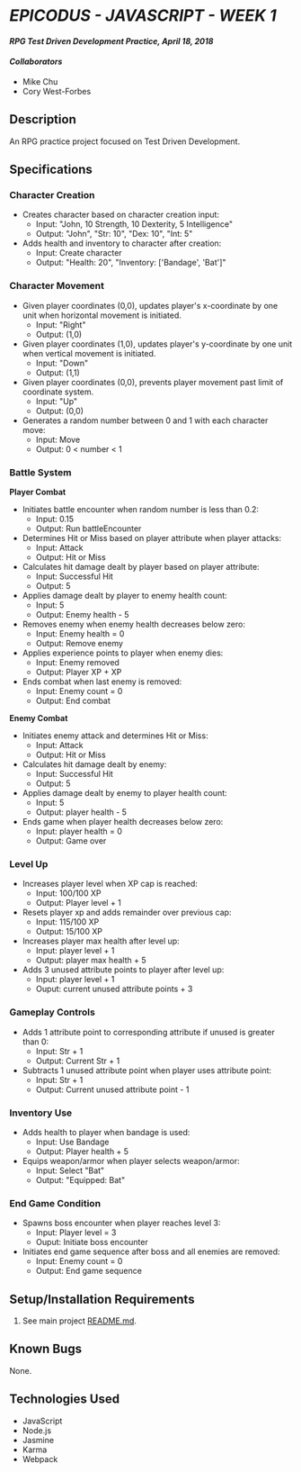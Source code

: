# _EPICODUS - JAVASCRIPT - WEEK 1_

#### _RPG Test Driven Development Practice, April 18, 2018_

#### _Collaborators_

* Mike Chu
* Cory West-Forbes

## Description

An RPG practice project focused on Test Driven Development.

## Specifications

### Character Creation
- Creates character based on character creation input:
    - Input: "John, 10 Strength, 10 Dexterity, 5 Intelligence"
    - Output: "John", "Str: 10", "Dex: 10", "Int: 5"
- Adds health and inventory to character after creation:
    - Input: Create character
    - Output: "Health: 20", "Inventory: ['Bandage', 'Bat']"

### Character Movement
- Given player coordinates (0,0), updates player's x-coordinate by one unit when horizontal movement is initiated.
    - Input: "Right"
    - Output: (1,0)
- Given player coordinates (1,0), updates player's y-coordinate by one unit when vertical movement is initiated.
    - Input: "Down"
    - Output: (1,1)
- Given player coordinates (0,0), prevents player movement past limit of coordinate system.
    - Input: "Up"
    - Output: (0,0)
- Generates a random number between 0 and 1 with each character move:
    - Input: Move
    - Output: 0 < number < 1

### Battle System
**Player Combat**
- Initiates battle encounter when random number is less than 0.2:
  - Input: 0.15
  - Output: Run battleEncounter
- Determines Hit or Miss based on player attribute when player attacks:
  - Input: Attack
  - Output: Hit or Miss
- Calculates hit damage dealt by player based on player attribute:
  - Input: Successful Hit
  - Output: 5
- Applies damage dealt by player to enemy health count:
  - Input: 5
  - Output: Enemy health - 5
- Removes enemy when enemy health decreases below zero:
  - Input: Enemy health = 0
  - Output: Remove enemy
- Applies experience points to player when enemy dies:
  - Input: Enemy removed
  - Output: Player XP + XP
- Ends combat when last enemy is removed:
  - Input: Enemy count = 0
  - Output: End combat

**Enemy Combat**
- Initiates enemy attack and determines Hit or Miss:
  - Input: Attack
  - Output: Hit or Miss
- Calculates hit damage dealt by enemy:
  - Input: Successful Hit
  - Output: 5
- Applies damage dealt by enemy to player health count:
  - Input: 5
  - Output: player health - 5
- Ends game when player health decreases below zero:
  - Input: player health = 0
  - Output: Game over

### Level Up
- Increases player level when XP cap is reached:
  - Input: 100/100 XP
  - Output: Player level + 1
- Resets player xp and adds remainder over previous cap:
  - Input: 115/100 XP
  - Output: 15/100 XP
- Increases player max health after level up:
  - Input: player level + 1
  - Output: player max health + 5
- Adds 3 unused attribute points to player after level up:
  - Input: player level + 1
  - Ouput: current unused attribute points + 3

### Gameplay Controls
- Adds 1 attribute point to corresponding attribute if unused is greater than 0:
  - Input: Str + 1
  - Output: Current Str + 1
- Subtracts 1 unused attribute point when player uses attribute point:
  - Input: Str + 1
  - Output: Current unused attribute point - 1

### Inventory Use
- Adds health to player when bandage is used:
  - Input: Use Bandage
  - Output: Player health + 5
- Equips weapon/armor when player selects weapon/armor:
  - Input: Select "Bat"
  - Output: "Equipped: Bat"

### End Game Condition
- Spawns boss encounter when player reaches level 3:
  - Input: Player level = 3
  - Ouput: Initiate boss encounter
- Initiates end game sequence after boss and all enemies are removed:
  - Input: Enemy count = 0
  - Output: End game sequence


## Setup/Installation Requirements

1. See main project [README.md](../README.md).

## Known Bugs

None.

## Technologies Used

* JavaScript
* Node.js
* Jasmine
* Karma
* Webpack
